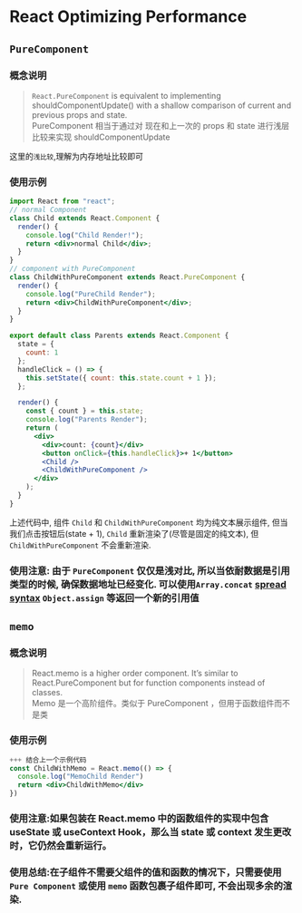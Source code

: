 # React Optimizing Performance
## `PureComponent`
### 概念说明
> `React.PureComponent` is equivalent to implementing shouldComponentUpdate() with a shallow comparison of current and previous props and state.  
PureComponent 相当于通过对 现在和上一次的 props 和 state 进行浅层比较来实现 shouldComponentUpdate

这里的`浅比较`,理解为内存地址比较即可
### 使用示例
```jsx
import React from "react";
// normal Component
class Child extends React.Component {
  render() {
    console.log("Child Render!");
    return <div>normal Child</div>;
  }
}
// component with PureComponent
class ChildWithPureComponent extends React.PureComponent {
  render() {
    console.log("PureChild Render");
    return <div>ChildWithPureComponent</div>;
  }
}

export default class Parents extends React.Component {
  state = {
    count: 1
  };
  handleClick = () => {
    this.setState({ count: this.state.count + 1 });
  };

  render() {
    const { count } = this.state;
    console.log("Parents Render");
    return (
      <div>
        <div>count: {count}</div>
        <button onClick={this.handleClick}>+ 1</button>
        <Child />
        <ChildWithPureComponent />
      </div>
    );
  }
}
```
上述代码中, 组件 `Child` 和 `ChildWithPureComponent` 均为纯文本展示组件, 但当我们点击按钮后(state + 1), `Child` 重新渲染了(尽管是固定的纯文本), 但 `ChildWithPureComponent` 不会重新渲染.  
### 使用注意: 由于 `PureComponent` 仅仅是浅对比, 所以当依耐数据是引用类型的时候, 确保数据地址已经变化. 可以使用`Array.concat` [spread syntax](https://developer.mozilla.org/zh-CN/docs/Web/JavaScript/Reference/Operators/Spread_syntax)  `Object.assign` 等返回一个新的引用值
## `memo`
### 概念说明
> React.memo is a higher order component. It’s similar to React.PureComponent but for function components instead of classes.  
Memo 是一个高阶组件。类似于 PureComponent ，但用于函数组件而不是类
### 使用示例
```jsx
+++ 结合上一个示例代码
const ChildWithMemo = React.memo(() => {
  console.log("MemoChild Render")
  return <div>ChildWithMemo</div>
})
```
### 使用注意:如果包装在 React.memo 中的函数组件的实现中包含 useState 或 useContext Hook，那么当 state 或 context 发生更改时，它仍然会重新运行。

### 使用总结:在子组件**不需要父组件的值和函数**的情况下，只需要使用 `Pure Component` 或使用 `memo` 函数包裹子组件即可, 不会出现多余的渲染.
